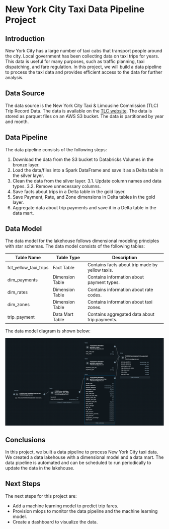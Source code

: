 # New York City Taxi Data Pipeline Project

## Introduction

New York City has a large number of taxi cabs that transport people around the city. Local government has been collecting data on taxi trips for years. This data is useful for many purposes, such as traffic planning, taxi dispatching, and fare regulation. In this project, we will build a data pipeline to process the taxi data and provides efficient access to the data for further analysis.

## Data Source

The data source is the New York City Taxi & Limousine Commission (TLC) Trip Record Data. The data is available on the [TLC website](https://www1.nyc.gov/site/tlc/about/tlc-trip-record-data.page). The data is stored as parquet files on an AWS S3 bucket. The data is partitioned by year and month.

## Data Pipeline

The data pipeline consists of the following steps:

1. Download the data from the S3 bucket to Databricks Volumes in the bronze layer.
2. Load the data/files into a Spark DataFrame and save it as a Delta table in the silver layer.
3. Clean the data from the silver layer.
   3.1. Update column names and data types.
   3.2. Remove unnecessary columns.
4. Save facts about trips in a Delta table in the gold layer.
5. Save Payment, Rate, and Zone dimensions in Delta tables in the gold layer.
6. Aggregate data about trip payments and save it in a Delta table in the data mart.

## Data Model

The data model for the lakehouse follows dimensional modeling principles with star schemas. The data model consists of the following tables:

| Table Name            | Table Type      | Description                                     |
| --------------------- | --------------- | ----------------------------------------------- |
| fct_yellow_taxi_trips | Fact Table      | Contains facts about trip made by yellow taxis. |
| dim_payments          | Dimension Table | Contains information about payment types.       |
| dim_rates             | Dimension Table | Contains information about rate codes.          |
| dim_zones             | Dimension Table | Contains information about taxi zones.          |
| trip_payment          | Data Mart Table | Contains aggregated data about trip payments.   |

The data model diagram is shown below:

![Data Model Diagram](./data_models.png)

## Conclusions

In this project, we built a data pipeline to process New York City taxi data. We created a data lakehouse with a dimensional model and a data mart. The data pipeline is automated and can be scheduled to run periodically to update the data in the lakehouse.

## Next Steps

The next steps for this project are:

- Add a machine learning model to predict trip fares.
- Provision mlops to monitor the data pipeline and the machine learning model.
- Create a dashboard to visualize the data.
